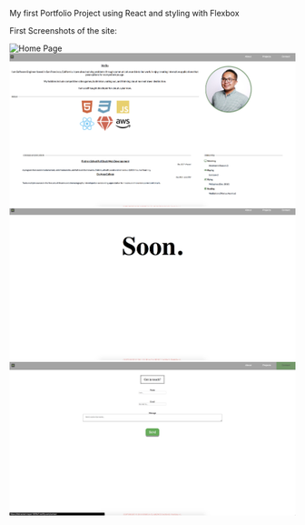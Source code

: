 My first Portfolio Project using React and styling with Flexbox

First Screenshots of the site:

![Home Page](src/images/Home_a1.png)
![About Page](src/images/About_a1.png)
![Projects Page](src/images/Projects_a1.png)
![Contact Page](src/images/Contact_a1.png)
